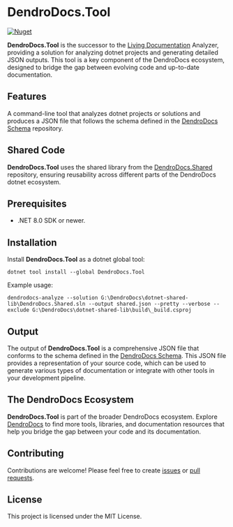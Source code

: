 # DendroDocs.Tool

[![Nuget][NUGET_BADGE]][NUGET_FEED]

**DendroDocs.Tool** is the successor to the [Living Documentation](https://github.com/eNeRGy164/LivingDocumentation) Analyzer, providing a solution for analyzing dotnet projects and generating detailed JSON outputs.
This tool is a key component of the DendroDocs ecosystem, designed to bridge the gap between evolving code and up-to-date documentation.

## Features

A command-line tool that analyzes dotnet projects or solutions and produces a JSON file that follows the schema defined in the [DendroDocs Schema](https://github.com/dendrodocs/schema) repository.

## Shared Code

**DendroDocs.Tool** uses the shared library from the [DendroDocs.Shared](https://github.com/dendrodocs/dotnet-shared-lib) repository, ensuring reusability across different parts of the DendroDocs dotnet ecosystem.

## Prerequisites

* .NET 8.0 SDK or newer.

## Installation

Install **DendroDocs.Tool** as a dotnet global tool:

```shell
dotnet tool install --global DendroDocs.Tool
```

Example usage:

```shell
dendrodocs-analyze --solution G:\DendroDocs\dotnet-shared-lib\DendroDocs.Shared.sln --output shared.json --pretty --verbose --exclude G:\DendroDocs\dotnet-shared-lib\build\_build.csproj
```

## Output

The output of **DendroDocs.Tool** is a comprehensive JSON file that conforms to the schema defined in the [DendroDocs Schema](https://github.com/dendrodocs/schema).
This JSON file provides a representation of your source code, which can be used to generate various types of documentation or integrate with other tools in your development pipeline.

## The DendroDocs Ecosystem

**DendroDocs.Tool** is part of the broader DendroDocs ecosystem.
Explore [DendroDocs](https://github.com/dendrodocs) to find more tools, libraries, and documentation resources that help you bridge the gap between your code and its documentation.

## Contributing

Contributions are welcome! Please feel free to create [issues](https://github.com/dendrodocs/dotnet-tool/issues) or [pull requests](https://github.com/dendrodocs/dotnet-tool/pulls).

## License

This project is licensed under the MIT License.

[NUGET_BADGE]: https://img.shields.io/nuget/v/DendroDocs.Tool.svg?style=plastic
[NUGET_FEED]: https://www.nuget.org/packages/DendroDocs.Tool/
